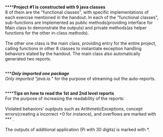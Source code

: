 **********Project #1 is constructed with 9 java classes******
</br>  8 of them are the "functional classes", with specific implementations of each exercise mentioned in the handout. In each of the "functional classes", sub-functions are implemented as public methods(providing interface for Main class to demonstrate the outputs) and private methods(as helper functions for the other in-class methods). 
</br>
</br>  The other one class is the main class, providing entry for the entire project, calling functions in other 8 classes to instantiate  exception handling behaviors stated by the handout. The main class also automatically generated two reports.
</br>
</br>
    
    
**********Only imported one package******
</br>  Only imported "java.io.*" for the purpose of streaming out the auto-reports.
</br>
</br>


**********Tips on how to read the 1st and 2nd level reports******
</br>  For the purpose of increasing the readability of the reports:
</br>
</br>  Violated behaviors' ouptputs such as ArithmeticExceptions, concept errors(creating a incorrect +0 for instance), and overflows are marked with *** . 
</br>
</br>  The outputs of additional application (Pi with 30 digits) is marked with *.
